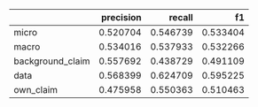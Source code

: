 |                  |   precision |   recall |       f1 |
|:-----------------|------------:|---------:|---------:|
| micro            |    0.520704 | 0.546739 | 0.533404 |
| macro            |    0.534016 | 0.537933 | 0.532266 |
| background_claim |    0.557692 | 0.438729 | 0.491109 |
| data             |    0.568399 | 0.624709 | 0.595225 |
| own_claim        |    0.475958 | 0.550363 | 0.510463 |